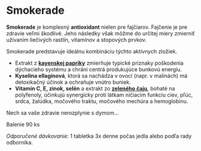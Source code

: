Smokerade
=========

**Smokerade** je komplexný **antioxidant** nielen pre fajčiarov.   Fajčenie je
pre zdravie veľmi škodlivé. Jeho následky však môžme do určitej miery zmierniť
užívaním liečivých rastlín, vitamínov a stopových prvkov.

Smokerade predstavuje ideálnu kombináciu týchto aktívnych zložiek.

* Extrakt z **[kayenskej papriky](/sip/#p/kajenska-paprika)** zmierňuje typické príznaky poškodenia dýchacieho systému a chráni centrá produkujúce bunkovú energiu.
* **Kyselina ellagínová**, ktorá sa nachádza v ovocí (napr. v malinách) má detoxikačný účinok a ochraňuje vnútro buniek.
* **Vitamín C, E, zinok, selén** a extrakt zo **[zeleného čaju](/sip/#p/cajovnik-cinsky)**, bohaté na polyfenoly, účinkujú synergicky proti látkam ničiacim funkciu ciev, pľúc, srdca, žalúdka, močového traktu, močového mechúra a hemoglobínu.

Nech sa vaše zdravie nerozplynie s dymom...

Balenie 90 ks

*Odporučené dávkovanie*: 1 tabletka 3x denne počas jedla alebo podľa rady
odborníka.

